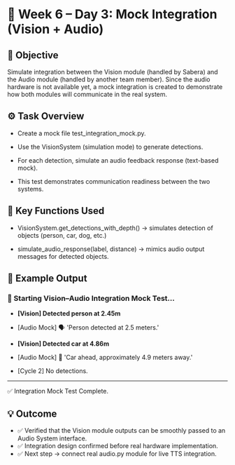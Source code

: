 # 📅 Week 6 – Day 3: Mock Integration (Vision + Audio)
## 🎯 Objective

Simulate integration between the Vision module (handled by Sabera) and the Audio module (handled by another team member).
Since the audio hardware is not available yet, a mock integration is created to demonstrate how both modules will communicate in the real system.

## ⚙️ Task Overview

- Create a mock file test_integration_mock.py.

- Use the VisionSystem (simulation mode) to generate detections.

- For each detection, simulate an audio feedback response (text-based mock).

- This test demonstrates communication readiness between the two systems.

## 🧠 Key Functions Used

- VisionSystem.get_detections_with_depth() → simulates detection of objects (person, car, dog, etc.)

- simulate_audio_response(label, distance) → mimics audio output messages for detected objects.

## 🧩 Example Output
### 🔹 Starting Vision–Audio Integration Mock Test...

- **[Vision] Detected person at 2.45m**
- [Audio Mock] 🗣️ 'Person detected at 2.5 meters.'

- **[Vision] Detected car at 4.86m**
- [Audio Mock] 🚗 'Car ahead, approximately 4.9 meters away.'

- [Cycle 2] No detections.
----
✅ Integration Mock Test Complete.

## 💡 Outcome

- ✅ Verified that the Vision module outputs can be smoothly passed to an Audio System interface.
- ✅ Integration design confirmed before real hardware implementation.
- ✅ Next step → connect real audio.py module for live TTS integration.